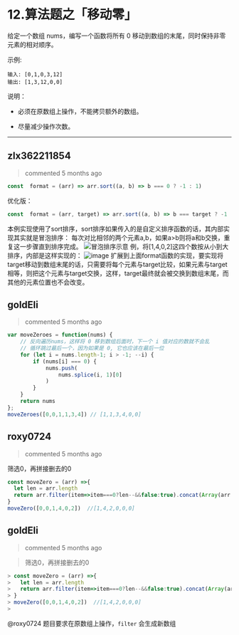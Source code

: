 
 # 12.算法题之「移动零」 
 给定一个数组 nums，编写一个函数将所有 0 移动到数组的末尾，同时保持非零元素的相对顺序。

示例:
```
输入: [0,1,0,3,12]
输出: [1,3,12,0,0]
```
说明：
- 必须在原数组上操作，不能拷贝额外的数组。

- 尽量减少操作次数。 
 ***
## zlx362211854 
 > commented 5 months ago 


```javascript
const  format = (arr) => arr.sort((a, b) => b === 0 ? -1 : 1)

```
优化版：

```javascript
const  format = (arr, target) => arr.sort((a, b) => b === target ? -1 : 1)

```

本例实现使用了sort排序，sort排序如果传入的是自定义排序函数的话，其内部实现其实就是冒泡排序：
 每次对比相邻的两个元素a,b，如果a>b则将a和b交换，重复这一步骤直到排序完成。
![冒泡排序示意](http://img.blog.csdn.net/20160916160748389)
例，将[1,4,0,2]这四个数按从小到大排序，内部是这样实现的：
![image](https://user-images.githubusercontent.com/22437181/62522309-00bae700-b864-11e9-93c3-2caa88793544.png)
扩展到上面format函数的实现，要实现将target移动到数组末尾的话，只需要将每个元素与target比较，如果元素与target相等，则把这个元素与target交换，这样，target最终就会被交换到数组末尾，而其他的元素位置也不会改变。
## goldEli 
 > commented 5 months ago 


```js
var moveZeroes = function(nums) {
    // 反向遍历nums，这样将 0 移到数组后面时，下一个 i 值对应的数就不会乱
    // 循环跳过最后一个，因为如果是 0, 它也应该在最后一位
    for (let i = nums.length-1; i > -1; --i) {
        if (nums[i] === 0) {
            nums.push(
                nums.splice(i, 1)[0]
            )
        }
    }
    return nums
};
moveZeroes([0,0,1,1,3,4]) // [1,1,3,4,0,0]

```
## roxy0724 
 > commented 5 months ago 

筛选0，再拼接删去的0

```javascript
const moveZero = (arr) =>{
  let len = arr.length
  return arr.filter(item=>item===0?len--&&false:true).concat(Array(arr.length-len).fill(0))
}
moveZero([0,0,1,4,0,2])  //[1,4,2,0,0,0]

```
## goldEli 
 > commented 5 months ago 

> 筛选0，再拼接删去的0
> 
> 
```js
> const moveZero = (arr) =>{
>   let len = arr.length
>   return arr.filter(item=>item===0?len--&&false:true).concat(Array(arr.length-len).fill(0))
> }
> moveZero([0,0,1,4,0,2])  //[1,4,2,0,0,0]
> 
```

@roxy0724  题目要求在原数组上操作，`filter` 会生成新数组